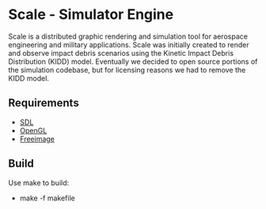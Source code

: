# Scale - Simulator Engine

Scale is a distributed graphic rendering and simulation tool for aerospace engineering and military applications. Scale was initially created to render and observe impact debris scenarios using the Kinetic Impact Debris Distribution (KIDD) model. Eventually we decided to open source portions of the simulation codebase, but for licensing reasons we had to remove the KIDD model. 

## Requirements

- [SDL](https://www.libsdl.org/)
- [OpenGL](https://www.opengl.org/)
- [Freeimage](https://packages.ubuntu.com/bionic/libfreeimage-dev)

## Build

Use make to build:
- make -f makefile

